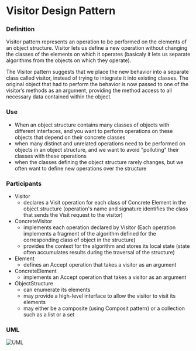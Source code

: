 # Visitor Design Pattern

### Definition

Visitor pattern represents an operation to be performed on the elements of an object structure.
Visitor lets us define a new operation without changing the classes of the elements on which it operates (basicaly it lets us separate algorithms from the objects on which they operate).

The Visitor pattern suggests that we place the new behavior into a separate class called visitor, instead of trying to integrate it into existing classes. 
The original object that had to perform the behavior is now passed to one of the visitor’s methods as an argument, providing the method access to all necessary data contained within the object.

### Use

- When an object structure contains many classes of objects with different interfaces, and you want to perform operations on these objects that depend on their concrete classes
- when many distinct and unrelated operations need to be performed on objects in an object structure, and we want to avoid "polluting" their classes with these operations
- when the classes defining the object structure rarely changes, but we often want to define new operations over the structure

### Participants

- Visitor
  - declares a Visit operation for each class of Concrete Element in the object structure (operation's name and signature identifies the class that sends the Visit request to the visitor)
- ConcreteVisitor
  - implements each operation declared by Visitor (Each operation implements a fragment of the algorithm defined for the corresponding class of object in the structure)
  - provides the context for the algorithm and stores its local state (state often accumulates results during the traversal of the structure)
- Element
  - defines an Accept operation that takes a visitor as an argument
- ConcreteElement
  - implements an Accept operation that takes a visitor as an argument
- ObjectStructure
  - can enumerate its elements
  - may provide a high-level interface to allow the visitor to visit its elements
  - may either be a composite (using Composit pattern) or a collection such as a list or a set

### UML

![UML](https://user-images.githubusercontent.com/45321513/196162719-11be2cad-7c57-4185-82c5-11c569f634ea.jpeg)

